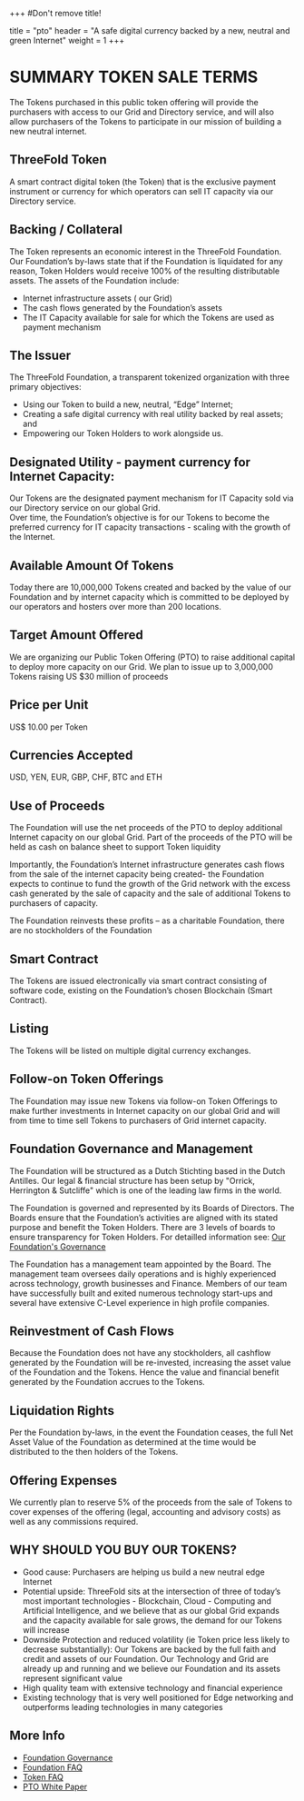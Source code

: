 +++
#Don't remove title!

title = "pto"
header = "A safe digital currency backed by a new, neutral and green Internet"
weight = 1
+++

# SUMMARY TOKEN SALE TERMS
The Tokens purchased in this public token offering will provide the purchasers with access to our Grid and Directory service, and will also allow purchasers of the Tokens to participate in our mission of building a new neutral internet.

## ThreeFold Token

A smart contract digital token (the Token) that is the exclusive payment instrument or currency for which operators can sell IT capacity via our Directory service.

## Backing / Collateral

The Token represents an economic interest in the ThreeFold Foundation.  Our Foundation’s by-laws state that if the Foundation is liquidated for any reason, Token Holders would receive 100% of the resulting distributable assets.
The assets of the Foundation include:
- Internet infrastructure assets ( our Grid)
- The cash flows generated by the Foundation’s assets
- The IT Capacity available for sale for which the Tokens are used as payment mechanism


## The Issuer

The ThreeFold Foundation, a transparent tokenized organization with three primary objectives:  
- Using our Token to build a new, neutral, “Edge” Internet;
- Creating a safe digital currency with real utility backed by real assets; and
- Empowering our Token Holders to work alongside us.

## Designated Utility - payment currency for Internet Capacity:

Our Tokens are the designated payment mechanism for IT Capacity sold via our Directory service on our global Grid.  
Over time, the Foundation’s objective is for our Tokens to become the preferred currency for IT capacity transactions - scaling with the growth of the Internet.

## Available Amount Of Tokens

Today there are 10,000,000 Tokens created and backed by the value of our Foundation and by internet capacity which is committed to be deployed by our operators and hosters over more than 200 locations.


## Target Amount Offered

We are organizing our Public Token Offering (PTO) to raise additional capital to deploy more capacity on our Grid.  We plan to issue up to 3,000,000 Tokens raising US $30 million of proceeds  

## Price per Unit

US$ 10.00 per Token

## Currencies Accepted

USD, YEN, EUR, GBP, CHF, BTC and ETH

## Use of Proceeds

The Foundation will use the net proceeds of the PTO to deploy additional Internet capacity on our global Grid.  Part of the proceeds of the PTO will be held as cash on balance sheet to support Token liquidity

Importantly, the Foundation’s Internet infrastructure generates cash flows from the sale of the internet capacity being created- the Foundation expects to continue to fund the growth of the Grid network with the excess cash generated by the sale of capacity and the sale of additional Tokens to purchasers of capacity.

The Foundation reinvests these profits – as a charitable Foundation, there are no stockholders of the Foundation

## Smart Contract

The Tokens are issued electronically via smart contract consisting of software code, existing on the Foundation’s chosen Blockchain (Smart Contract).

## Listing

The Tokens will be listed on multiple digital currency exchanges.

## Follow-on Token Offerings

The Foundation may issue new Tokens via follow-on Token Offerings to make further investments in Internet capacity on our global Grid and will from time to time sell Tokens to purchasers of Grid internet capacity.

## Foundation Governance and Management

The Foundation will be structured as a Dutch Stichting based in the Dutch Antilles.
Our legal & financial structure has been setup by "Orrick, Herrington & Sutcliffe" which is one of the leading law firms in the world.

The Foundation is governed and represented by its Boards of Directors.  The Boards ensure that the Foundation’s activities are aligned with its stated purpose and benefit the Token Holders.  There are 3 levels of boards to ensure transparency for Token Holders. For detailled information see: [Our Foundation's Governance ](/governance)

The Foundation has a management team appointed by the Board. The management team oversees daily operations and is highly experienced across technology, growth businesses and Finance. Members of our team have successfully built and exited numerous technology start-ups and several have extensive C-Level experience in high profile companies.

## Reinvestment of Cash Flows

Because the Foundation does not have any stockholders, all  cashflow generated by the Foundation will be re-invested, increasing the asset value of the Foundation and the Tokens. Hence the value and financial benefit generated by the Foundation accrues to the Tokens.

## Liquidation Rights

Per the Foundation by-laws, in the event the Foundation ceases, the full Net Asset Value of the Foundation as determined at the time would be distributed to the then holders of the Tokens.

## Offering Expenses

We currently plan to reserve 5% of the proceeds from the sale of Tokens to cover expenses of the offering (legal, accounting and advisory costs) as well as any commissions required.

## WHY SHOULD YOU BUY OUR TOKENS?

- Good cause: Purchasers are helping us build a new neutral edge Internet
- Potential upside: ThreeFold sits at the intersection of three of today’s most important technologies - Blockchain, Cloud - Computing and Artificial Intelligence, and we believe that as our global Grid expands and the capacity available for sale grows, the demand for our Tokens will increase
- Downside Protection and reduced volatility (ie Token price less likely to decrease substantially):  Our Tokens are backed by the full faith and credit and assets of our Foundation.  Our Technology and Grid are already up and running and we believe our Foundation and its assets represent significant value
- High quality team with extensive technology and financial experience
- Existing technology that is very well positioned for Edge networking and outperforms leading technologies in many categories



## More Info

- [Foundation Governance](/governance)
- [Foundation FAQ](/faq/foundation-faq/)
- [Token FAQ](/faq/token-faq/)
- [PTO White Paper](http://tiny.cc/tf_whitepaper_pto)
